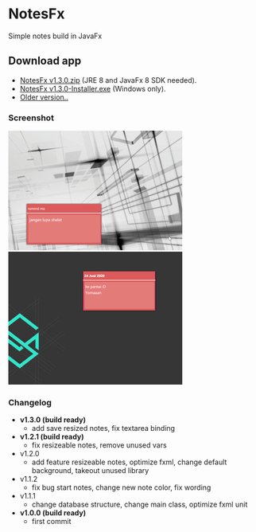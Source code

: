 # NotesFx
 Simple notes build in JavaFx

## Download app
  - [NotesFx v1.3.0.zip](https://github.com/rizalmf/NotesFx/raw/master/out/NotesFx%20v1.3.0.zip) (JRE 8 and JavaFx 8 SDK needed).
  - [NotesFx v1.3.0-Installer.exe](https://github.com/rizalmf/NotesFx/raw/master/out/NotesFx%20v1.3.0-installer.exe) (Windows only).
  - [Older version..](https://github.com/rizalmf/NotesFx/tree/master/out) 

### Screenshot
![1](1.gif)
![2](2.gif)

### Changelog
- **v1.3.0 (build ready)**
   - add save resized notes, fix textarea binding
- **v1.2.1 (build ready)**
   - fix resizeable notes, remove unused vars
- v1.2.0
   - add feature resizeable notes, optimize fxml, change default background, takeout unused library
- v1.1.2
   - fix bug start notes, change new note color, fix wording
- v1.1.1
   - change database structure, change main class, optimize fxml unit
- **v1.0.0 (build ready)**
   - first commit
